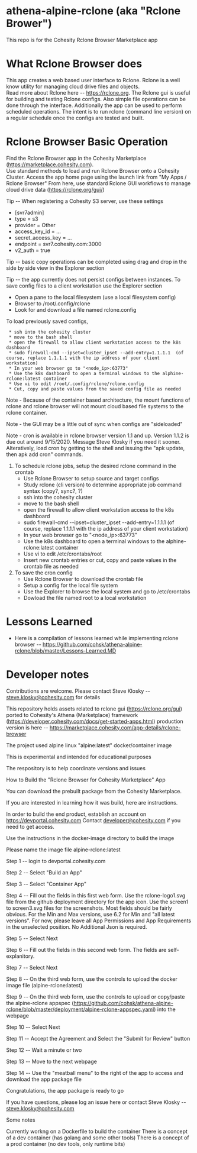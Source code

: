 # athena-alpine-rclone (aka "Rclone Brower")

This repo is for the Cohesity Rclone Browser Marketplace app

# What Rclone Browser does
This app creates a web based user interface to Rclone.  Rclone is a well know utility for managing cloud drive files and objects.  
Read more about Rclone here -- https://rclone.org.  The Rclone gui is useful for building and testing Rclone configs.  Also simple file
operations can be done through the interface.  Additionally the app can be used to perform scheduled operations.  The intent is to run 
rclone (command line version) on a regular schedule once the configs are tested and built.

# Rclone Browser Basic Operation
Find the Rclone Browser app in the Cohesity Marketplace (https://marketplace.cohesity.com).  
Use standard methods to load and run Rclone Browser onto a Cohesity Cluster.
Access the app home page using the launch link from "My Apps / Rclone Browser"
From here, use standard Rclone GUI workflows to manage cloud drive data (https://rclone.org/gui/)

Tip -- When registering a Cohesity S3 server, use these settings
* [svr7admin]
* type = s3
* provider = Other
* access_key_id = ...
* secret_access_key = ...
* endpoint = svr7.cohesity.com:3000
* v2_auth = true

Tip -- basic copy operations can be completed using drag and drop in the side by side view in the Explorer section

Tip -- the app currently does not persist configs between instances.
To save config files to a client workstation use the Explorer section
* Open a pane to the local filesystem (use a local filesystem config)
* Browser to /root/.config/rclone
* Look for and download a file named rclone.config

To load previously saved configs, 

     * ssh into the cohesity cluster
     * move to the bash shell
     * open the firewall to allow client workstation access to the k8s dashboard
     * sudo firewall-cmd --ipset=cluster_ipset --add-entry=1.1.1.1  (of course, replace 1.1.1.1 with the ip address of your client workstation)
     * In your web browser go to "<node_ip>:63773"
     * Use the k8s dashboard to open a terminal windows to the alphine-rclone:latest container
     * Use vi to edit /root/.config/rclone/rclone.config
     * Cut, copy and paste values from the saved config file as needed

Note - Because of the container based architecture, the mount functions of rclone and rclone browser will not mount
cloud based file systems to the rclone container.

Note - the GUI may be a little out of sync when configs are "sideloaded"

Note - cron is available in rclone browser version 1.1 and up.  Version 1.1.2 is due out around 9/15/2020.  Message Steve Klosky if you need it sooner.  Alteratively, load cron by getting to the shell and issuing the "apk update, then apk add cron" commands.

1. To schedule rclone jobs, setup the desired rclone command in the crontab
     * Use Rclone Browser to setup source and target configs
     * Study rclone (cli version) to determine appropriate job command syntax (copy?, sync?, ?)
     * ssh into the cohesity cluster
     * move to the bash shell
     * open the firewall to allow client workstation access to the k8s dashboard
     * sudo firewall-cmd --ipset=cluster_ipset --add-entry=1.1.1.1  (of course, replace 1.1.1.1 with the ip address of your client workstation)
     * In your web browser go to "<node_ip>:63773"
     * Use the k8s dashboard to open a terminal windows to the alphine-rclone:latest container
     * Use vi to edit /etc/crontabs/root
     * Insert new crontab entries or cut, copy and paste values in the crontab file as needed
1. To save the cron config
     * Use Rclone Browser to download the crontab file
     * Setup a config for the local file system
     * Use the Explorer to browse the local system and go to /etc/crontabs
     * Dowload the file named root to a local workstation
     
# Lessons Learned

* Here is a compilation of lessons learned while implementing rclone browser -- https://github.com/cohsk/athena-alpine-rclone/blob/master/Lessons-Learned.MD
     
# Developer notes

Contributions are welcome.  Please contact Steve Klosky -- steve.klosky@cohesity.com for details

This repository holds assets related to rclone gui (https://rclone.org/gui) 
ported to Cohesity's Athena (Marketplace) framework (https://developer.cohesity.com/docs/get-started-apps.html)
production version is here -- https://marketplace.cohesity.com/app-details/rclone-browser

The project used alpine linux "alpine:latest" docker/container image

This is experimental and intended for educational purposes

The respository is to help coordinate versions and issues

How to Build the "Rclone Browser for Cohesity Marketplace" App

You can download the prebuilt package from the Cohesity Marketplace.

If you are interested in learning how it was build, here are instructions.

In order to build the end product, establish an account on https://devportal.cohesity.com
Contact developer@cohesity.com if you need to get access.

Use the instructions in the docker-image directory to build the image

Please name the image file alpine-rclone:latest

Step 1 -- login to devportal.cohesity.com

Step 2 -- Select "Build an App"

Step 3 -- Select "Container App"

Step 4 -- Fill out the fields in this first web form.  Use the rclone-logo1.svg file from the github deployment directory for the app icon.  Use the screen1 to screen3.svg files for the screenshots.  Most fields should be fairly obvious.  For the Min and Max versions, use 6.2 for Min and "all latest versions".  For now, please leave all App Permissions and App Requirements in the unselected position.  No Additional Json is required.

Step 5 -- Select Next

Step 6 -- Fill out the fields in this second web form.  The fields are self-explanitory.

Step 7 -- Select Next

Step 8 -- On the third web form, use the controls to upload the docker image file (alpine-rclone:latest)

Step 9 -- On the third web form, use the controls to upload or copy/paste the alpine-rclone appspec (https://github.com/cohsk/athena-alpine-rclone/blob/master/deployment/alpine-rclone-appspec.yaml) into the webpage

Step 10 -- Select Next

Step 11 -- Accept the Agreement and Select the "Submit for Review" button

Step 12 -- Wait a minute or two

Step 13 -- Move to the next webpage

Step 14 -- Use the "meatball menu" to the right of the app to access and download the app package file

Congratulations, the app package is ready to go

If you have questions, please log an issue here or contact Steve Klosky -- steve.klosky@cohesity.com

Some notes

Currently workng on a Dockerfile to build the container
There is a concept of a dev container (has golang and some other tools)
There is a concept of a prod container (no dev tools, only runtime bits)
